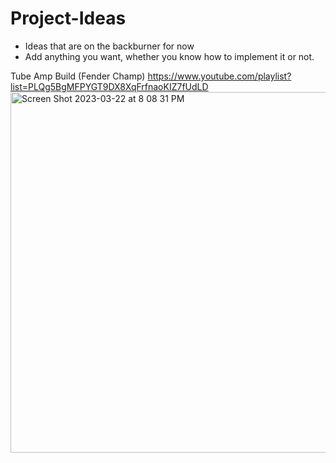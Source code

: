# Project-Ideas
- Ideas that are on the backburner for now 
- Add anything you want, whether you know how to implement it or not.

Tube Amp Build (Fender Champ)
https://www.youtube.com/playlist?list=PLQg5BgMFPYGT9DX8XqFrfnaoKIZ7fUdLD
<img width="577" alt="Screen Shot 2023-03-22 at 8 08 31 PM" src="https://user-images.githubusercontent.com/73149111/227066051-cdb77bd7-7019-446a-b755-1ccd70356756.png">


